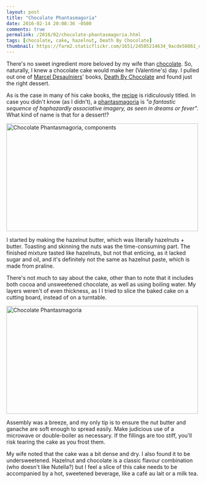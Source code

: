 ```yaml
---
layout: post
title: "Chocolate Phantasmagoria"
date: 2016-02-14 20:08:36 -0500
comments: true
permalink: /2016/02/chocolate-phantasmagoria.html
tags: [chocolate, cake, hazelnut, Death By Chocolate]
thumbnail: https://farm2.staticflickr.com/1651/24505214634_9acde58861_q.jpg
---
```


There's no sweet ingredient more beloved by my wife than
[chocolate](/tag/chocolate/). So, naturally, I knew a chocolate
cake would make her (Valentine's) day. I pulled out one of
[Marcel Desaulniers](https://en.wikipedia.org/wiki/Marcel_Desaulniers)'
books, [Death By Chocolate](/tag/death-by-chocolate/) and found
just the right dessert.

As is the case in many of his cake books, the
[recipe](http://www.mrscake.co.nz/2011/07/chocolate-phantasmagoria.html)
is ridiculously titled. In case you didn't know (as I didn't), a
[phantasmagoria](http://www.thefreedictionary.com/phantasmagoria) is
_"a fantastic sequence of haphazardly associative imagery, as seen in
dreams or fever"_. What kind of name is that for a dessert!?

<a data-flickr-embed="true"
href="https://www.flickr.com/photos/gnuf/24401731174/in/dateposted/"
title="Chocolate Phantasmagoria, components"><img
src="https://farm2.staticflickr.com/1451/24401731174_bc61fca385.jpg"
width="500" height="281" alt="Chocolate Phantasmagoria,
components"></a><script async
src="//embedr.flickr.com/assets/client-code.js"
charset="utf-8"></script>

I started by making the hazelnut butter, which was literally hazelnuts +
butter. Toasting and skinning the nuts was the time-consuming part. The
finished mixture tasted like hazelnuts, but not that enticing, as it
lacked sugar and oil, and it's definitely not the same as hazelnut
paste, which is made from praline.

There's not much to say about the cake, other than to note that
it includes both cocoa and unsweetened chocolate, as well as
using boiling water. My layers weren't of even thickness, as I
I tried to slice the baked cake on a cutting board, instead 
of on a turntable.

<a data-flickr-embed="true"
href="https://www.flickr.com/photos/gnuf/24505214634/" title="Chocolate
Phantasmagoria"><img
src="https://farm2.staticflickr.com/1651/24505214634_9acde58861.jpg"
width="500" height="281" alt="Chocolate Phantasmagoria"></a><script
async src="//embedr.flickr.com/assets/client-code.js"
charset="utf-8"></script>

Assembly was a breeze, and my only tip is to ensure the nut butter
and ganache are soft enough to spread easily. Make judicious use
of a microwave or double-boiler as necessary. If the fillings are
too stiff, you'll risk tearing the cake as you frost them.

My wife noted that the cake was a bit dense and dry. I also found it
to be undersweetened. Hazelnut and chocolate is a classic flavour 
combination (who doesn't like Nutella?) but I feel a slice of this
cake needs to be accompanied by a hot, sweetened beverage, like a 
café au lait or a milk tea.
